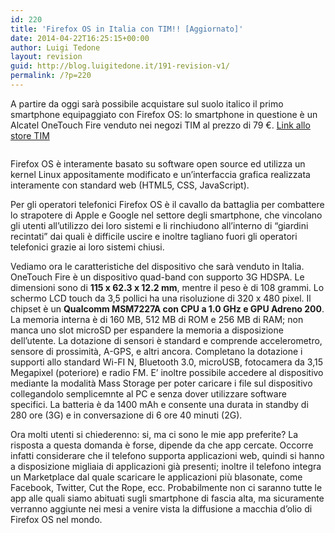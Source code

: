 ```yaml
---
id: 220
title: 'Firefox OS in Italia con TIM!! [Aggiornato]'
date: 2014-04-22T16:25:15+00:00
author: Luigi Tedone
layout: revision
guid: http://blog.luigitedone.it/191-revision-v1/
permalink: /?p=220
---
```

A partire da oggi sarà possibile acquistare sul suolo italico il primo smartphone equipaggiato con Firefox OS: lo smartphone in questione è un Alcatel OneTouch Fire venduto nei negozi TIM al prezzo di 79 €. [Link allo store TIM](http://www.tim.it/prodotti/alcatel-one-touch-fire-mozilla-orange)

<img title="" alt="" src="https://i0.wp.com/www.tomshw.it/files/2013/12/immagini_contenuti/51374/alcatel-one-touch-fire-device_t.jpg?w=750" border="0" data-recalc-dims="1" /> 

Firefox OS è interamente basato su software open source ed utilizza un kernel Linux appositamente modificato e un&#8217;interfaccia grafica realizzata interamente con standard web (HTML5, CSS, JavaScript).

Per gli operatori telefonici Firefox OS è il cavallo da battaglia per combattere lo strapotere di Apple e Google nel settore degli smartphone, che vincolano gli utenti all&#8217;utilizzo dei loro sistemi e li rinchiudono all&#8217;interno di &#8220;giardini recintati&#8221; dai quali è difficile uscire e inoltre tagliano fuori gli operatori telefonici grazie ai loro sistemi chiusi.

Vediamo ora le caratteristiche del dispositivo che sarà venduto in Italia.  
OneTouch Fire è un dispositivo quad-band con supporto 3G HDSPA. Le dimensioni sono di **115 x 62.3 x 12.2 mm**, mentre il peso è di 108 grammi. Lo schermo LCD touch da 3,5 pollici ha una risoluzione di 320 x 480 pixel. Il chipset è un **Qualcomm MSM7227A con CPU a 1.0 GHz e GPU Adreno 200**. La memoria interna è di 160 MB, 512 MB di ROM e 256 MB di RAM; non manca uno slot microSD per espandere la memoria a disposizione dell&#8217;utente. La dotazione di sensori è standard e comprende accelerometro, sensore di prossimità, A-GPS, e altri ancora. Completano la dotazione i supporti allo standard Wi-FI N, Bluetooth 3.0, microUSB, fotocamera da 3,15 Megapixel (poteriore) e radio FM. E&#8217; inoltre possibile accedere al dispositivo mediante la modalità Mass Storage per poter caricare i file sul dispositivo collegandolo semplicemnte al PC e senza dover utilizzare software specifici. La batteria è da 1400 mAh e consente una durata in standby di 280 ore (3G) e in conversazione di 6 ore 40 minuti (2G).

Ora molti utenti si chiederenno: si, ma ci sono le mie app preferite? La risposta a questa domanda è forse, dipende da che app cercate. Occorre infatti considerare che il telefono supporta applicazioni web, quindi si hanno a disposizione migliaia di applicazioni già presenti; inoltre il telefono integra un Marketplace dal quale scaricare le applicazioni più blasonate, come Facebook, Twitter, Cut the Rope, ecc. Probabilmente non ci saranno tutte le app alle quali siamo abituati sugli smartphone di fascia alta, ma sicuramente verranno aggiunte nei mesi a venire vista la diffusione a macchia d&#8217;olio di Firefox OS nel mondo.